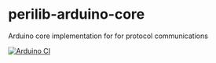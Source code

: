 # perilib-arduino-core
Arduino core implementation for for protocol communications

[![Arduino CI](https://github.com/perilib/perilib-arduino-core/workflows/Arduino_CI/badge.svg)](https://github.com/marketplace/actions/arduino_ci)
